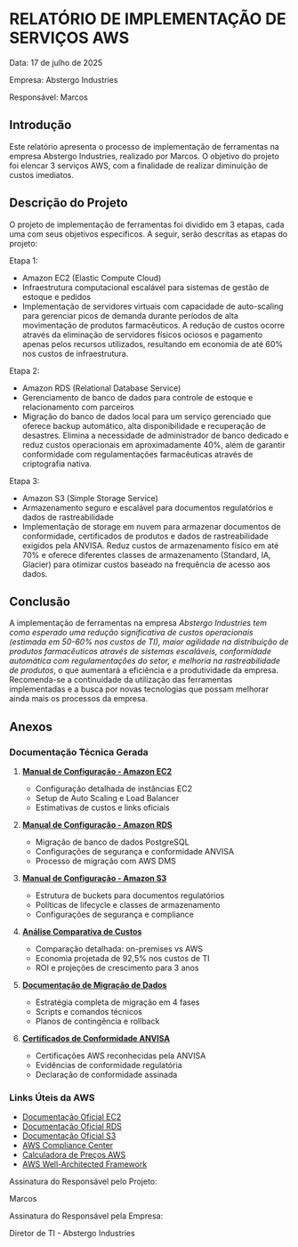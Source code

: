 # RELATÓRIO DE IMPLEMENTAÇÃO DE SERVIÇOS AWS

Data: 17 de julho de 2025

Empresa: Abstergo Industries 

Responsável: Marcos

## Introdução
Este relatório apresenta o processo de implementação de ferramentas na empresa Abstergo Industries, realizado por Marcos. O objetivo do projeto foi elencar 3 serviços AWS, com a finalidade de realizar diminuição de custos imediatos.

## Descrição do Projeto
O projeto de implementação de ferramentas foi dividido em 3 etapas, cada uma com seus objetivos especí­ficos. A seguir, serão descritas as etapas do projeto:

Etapa 1: 
- Amazon EC2 (Elastic Compute Cloud)
- Infraestrutura computacional escalável para sistemas de gestão de estoque e pedidos
- Implementação de servidores virtuais com capacidade de auto-scaling para gerenciar picos de demanda durante períodos de alta movimentação de produtos farmacêuticos. A redução de custos ocorre através da eliminação de servidores físicos ociosos e pagamento apenas pelos recursos utilizados, resultando em economia de até 60% nos custos de infraestrutura.

Etapa 2: 
- Amazon RDS (Relational Database Service)
- Gerenciamento de banco de dados para controle de estoque e relacionamento com parceiros
- Migração do banco de dados local para um serviço gerenciado que oferece backup automático, alta disponibilidade e recuperação de desastres. Elimina a necessidade de administrador de banco dedicado e reduz custos operacionais em aproximadamente 40%, além de garantir conformidade com regulamentações farmacêuticas através de criptografia nativa.

Etapa 3: 
- Amazon S3 (Simple Storage Service)
- Armazenamento seguro e escalável para documentos regulatórios e dados de rastreabilidade
- Implementação de storage em nuvem para armazenar documentos de conformidade, certificados de produtos e dados de rastreabilidade exigidos pela ANVISA. Reduz custos de armazenamento físico em até 70% e oferece diferentes classes de armazenamento (Standard, IA, Glacier) para otimizar custos baseado na frequência de acesso aos dados.



## Conclusão
A implementação de ferramentas na empresa *Abstergo Industries tem como esperado uma redução significativa de custos operacionais (estimada em 50-60% nos custos de TI), maior agilidade na distribuição de produtos farmacêuticos através de sistemas escaláveis, conformidade automática com regulamentações do setor, e melhoria na rastreabilidade de produtos*, o que aumentará a eficiência e a produtividade da empresa. Recomenda-se a continuidade da utilização das ferramentas implementadas e a busca por novas tecnologias que possam melhorar ainda mais os processos da empresa.

## Anexos

### Documentação Técnica Gerada
1. **[Manual de Configuração - Amazon EC2](./Manual_Configuracao_EC2.md)**
   - Configuração detalhada de instâncias EC2
   - Setup de Auto Scaling e Load Balancer
   - Estimativas de custos e links oficiais

2. **[Manual de Configuração - Amazon RDS](./Manual_Configuracao_RDS.md)**
   - Migração de banco de dados PostgreSQL
   - Configurações de segurança e conformidade ANVISA
   - Processo de migração com AWS DMS

3. **[Manual de Configuração - Amazon S3](./Manual_Configuracao_S3.md)**
   - Estrutura de buckets para documentos regulatórios
   - Políticas de lifecycle e classes de armazenamento
   - Configurações de segurança e compliance

4. **[Análise Comparativa de Custos](./Analise_Custos_Comparativa.md)**
   - Comparação detalhada: on-premises vs AWS
   - Economia projetada de 92,5% nos custos de TI
   - ROI e projeções de crescimento para 3 anos

5. **[Documentação de Migração de Dados](./Documentacao_Migracao_Dados.md)**
   - Estratégia completa de migração em 4 fases
   - Scripts e comandos técnicos
   - Planos de contingência e rollback

6. **[Certificados de Conformidade ANVISA](./Certificados_Conformidade_ANVISA.md)**
   - Certificações AWS reconhecidas pela ANVISA
   - Evidências de conformidade regulatória
   - Declaração de conformidade assinada

### Links Úteis da AWS
- [Documentação Oficial EC2](https://docs.aws.amazon.com/ec2/)
- [Documentação Oficial RDS](https://docs.aws.amazon.com/rds/)
- [Documentação Oficial S3](https://docs.aws.amazon.com/s3/)
- [AWS Compliance Center](https://aws.amazon.com/compliance/)
- [Calculadora de Preços AWS](https://calculator.aws/)
- [AWS Well-Architected Framework](https://aws.amazon.com/architecture/well-architected/)

Assinatura do Responsável pelo Projeto:

Marcos

Assinatura do Responsável pela Empresa:

Diretor de TI - Abstergo Industries